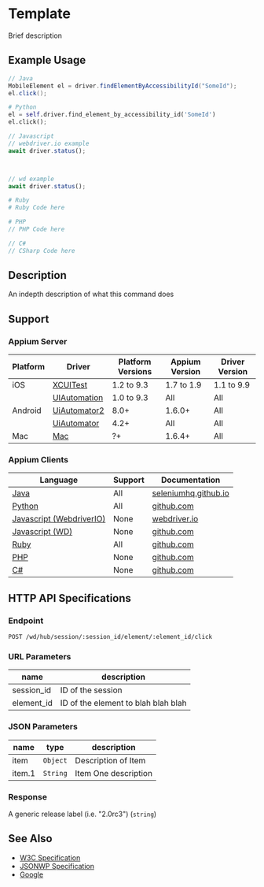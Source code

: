 # Template

Brief description
## Example Usage

```java
// Java
MobileElement el = driver.findElementByAccessibilityId("SomeId");
el.click();

```

```python
# Python
el = self.driver.find_element_by_accessibility_id('SomeId')
el.click();

```

```javascript
// Javascript
// webdriver.io example
await driver.status();



// wd example
await driver.status();

```

```ruby
# Ruby
# Ruby Code here

```

```php
# PHP
// PHP Code here

```

```csharp
// C#
// CSharp Code here

```


## Description

An indepth description of what this command does


## Support

### Appium Server

|Platform|Driver|Platform Versions|Appium Version|Driver Version|
|--------|----------------|------|--------------|--------------|
| iOS | [XCUITest](/docs/en/drivers/ios-xcuitest.md) | 1.2 to 9.3 | 1.7 to 1.9 | 1.1 to 9.9 |
|  | [UIAutomation](/docs/en/drivers/ios-uiautomation.md) | 1.0 to 9.3 | All | All |
| Android | [UiAutomator2](/docs/en/drivers/android-uiautomator2.md) | 8.0+ | 1.6.0+ | All |
|  | [UiAutomator](/docs/en/drivers/android-uiautomator.md) | 4.2+ | All | All |
| Mac | [Mac](/docs/en/drivers/mac.md) | ?+ | 1.6.4+ | All |

### Appium Clients

|Language|Support|Documentation|
|--------|-------|-------------|
|[Java](https://github.com/appium/java-client/releases/latest)| All |  [seleniumhq.github.io](https://seleniumhq.github.io/selenium/docs/api/java/org/openqa/selenium/WebElement.html#click--)  |
|[Python](https://github.com/appium/python-client/releases/latest)| All |  [github.com](https://github.com/appium/python-client)  |
|[Javascript (WebdriverIO)](http://webdriver.io/index.html)| None |  [webdriver.io](http://webdriver.io/index.html)  |
|[Javascript (WD)](https://github.com/admc/wd/releases/latest)| None |  [github.com](https://github.com/admc/wd/releases)  |
|[Ruby](https://github.com/appium/ruby_lib/releases/latest)| All |  [github.com](https://github.com/appium/ruby_lib/releases/latest)  |
|[PHP](https://github.com/appium/php-client/releases/latest)| None |  [github.com](https://github.com/appium/php-client/releases/latest-)  |
|[C#](https://github.com/appium/appium-dotnet-driver/releases/latest)| None |  [github.com](https://github.com/appium/appium)  |

## HTTP API Specifications

### Endpoint

`POST /wd/hub/session/:session_id/element/:element_id/click`

### URL Parameters

|name|description|
|----|-----------|
|session_id|ID of the session|
|element_id|ID of the element to blah blah blah|

### JSON Parameters

|name|type|description|
|----|----|-----------|
| item | `Object` | Description of Item |
| item.1 | `String` | Item One description |

### Response

A generic release label (i.e. "2.0rc3") (`string`)

## See Also

* [W3C Specification](https://www.w3.org/TR/webdriver/#element-click)
* [JSONWP Specification](https://github.com/SeleniumHQ/selenium/wiki/JsonWireProtocol#sessionsessionidelementidclick)
* [Google](http://www.google.com)
